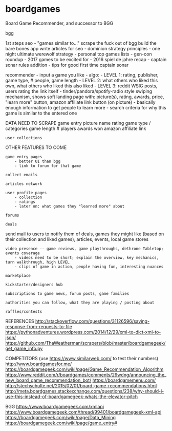 # boardgames
Board Game Recommender, and successor to BGG


bgg

1st steps
	seo
		- "games similar to..."
	scrape the fuck out of bgg
	build the bare bones app
	write articles for seo
		- dominion strategy principles
		- one night ultimate werewolf strategy
		- personal top games lists
		- gen-con roundup
		- 2017 games to be excited for
		- 2016 spiel de jahre recap
		- captain sonar rules addition
		- tips for good first time captain sonar

recommender
	- input a game you like
	- algo:
		- LEVEL 1: rating, publisher, game type, # people, game length
		- LEVEL 2: what others who liked this own, what others who liked this also liked
		- LEVEL 3: reddit WSIG posts, users rating the link itself
	- tinder/pandora/spotify-radio style swiping mechanism, shows soft landing page with: picture(s), rating, awards, price, "learn more" button, amazon affiliate link button (on picture)
		- basically enough information to get people to learn more
		- search criteria for why this game is similar to the entered one



DATA NEED TO SCRAPE
	game entry
		picture
		name
		rating
		game type / categories
		game length
		# players
		awards won
		amazon affiliate link


	user collections




OTHER FEATURES TO COME

	game entry pages
		- better UI than bgg
		- link to forum for that game

	collect emails

	articles network

	user profile pages
		- collection
		- ratings
		- later on: what games they "learned more" about

	forums

	deals

  send mail to users to notify them of deals, games they might like (based on their collection and liked games), articles, events, local game stores

	video presence -- game reviews, game playthroughs, dethrone Tabletop; events coverage
		- videos need to be short; explain the overview, key mechanics, turn walkthrough, high LEVEL
		- clips of game in action, people having fun, interesting nuances

	marketplace

	kickstarter/designers hub

	subscriptions to game news, forum posts, game families

	authorities you can follow, what they are playing / posting about

	raffles/contests




REFERENCES
http://stackoverflow.com/questions/31126596/saving-response-from-requests-to-file
https://pythonadventures.wordpress.com/2014/12/29/xml-to-dict-xml-to-json/
https://github.com/ThaWeatherman/scrapers/blob/master/boardgamegeek/get_game_info.py


COMPETITORS (use https://www.similarweb.com/ to test their numbers)
http://www.boardgamesfor.me/
https://boardgamegeek.com/wiki/page/Game_Recommendation_Algorithm
https://www.reddit.com/r/boardgames/comments/29wdng/announcing_the_new_board_game_recommendation_bot/
https://boardgamemenu.com/
http://stechschulte.net/2015/02/01/board-game-recommendations.html
http://meta.boardgames.stackexchange.com/questions/238/why-should-i-use-this-instead-of-boardgamegeek-whats-the-elevator-pitch


BGG
https://www.boardgamegeek.com/xmlapi
https://www.boardgamegeek.com/thread/99401/boardgamegeek-xml-api
https://boardgamegeek.com/wiki/page/Data_Mining
https://boardgamegeek.com/wiki/page/game_entry#
